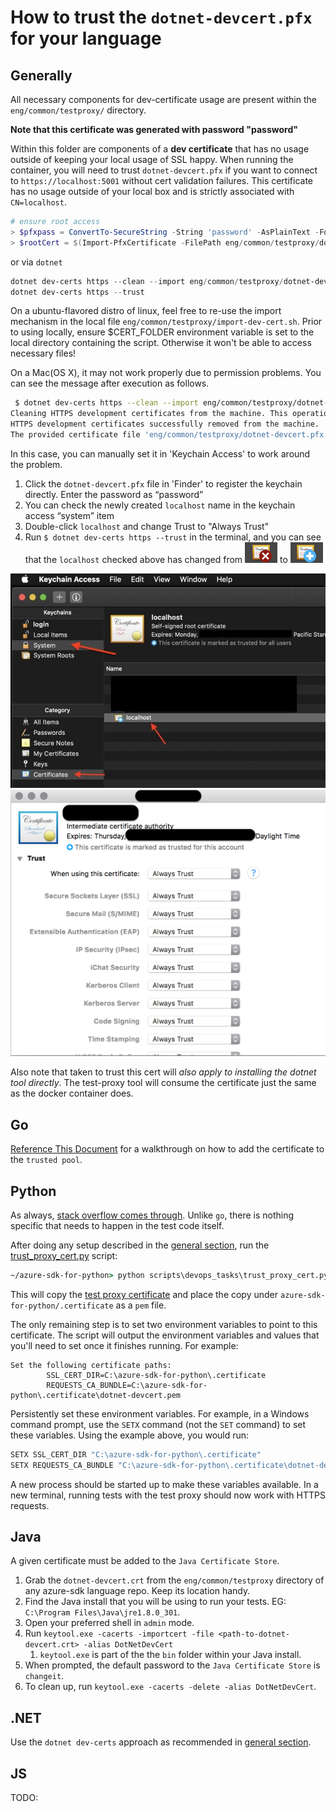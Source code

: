 # How to trust the `dotnet-devcert.pfx` for your language

## Generally

All necessary components for dev-certificate usage are present within the `eng/common/testproxy/` directory.

**Note that this certificate was generated with password "password"**

Within this folder are components of a **dev certificate** that has no usage outside of keeping your local usage of SSL happy. When running the container, you will need to trust `dotnet-devcert.pfx` if you want to connect to `https://localhost:5001` without cert validation failures. This certificate has no usage outside of your local box and is strictly associated with `CN=localhost`.

```powershell
# ensure root access
> $pfxpass = ConvertTo-SecureString -String 'password' -AsPlainText -Force
> $rootCert = $(Import-PfxCertificate -FilePath eng/common/testproxy/dotnet-devcert.pfx -CertStoreLocation 'Cert:\LocalMachine\Root' -Password $pfxpass)
```

or via `dotnet`

```powershell
dotnet dev-certs https --clean --import eng/common/testproxy/dotnet-devcert.pfx --password="password"
dotnet dev-certs https --trust
```

On a ubuntu-flavored distro of linux, feel free to re-use the import mechanism in the local file `eng/common/testproxy/import-dev-cert.sh`. Prior to using locally, ensure $CERT_FOLDER environment variable is set to the local directory containing the script. Otherwise it won't be able to access necessary files!

On a Mac(OS X), it may not work properly due to permission problems. You can see the message after execution as follows.

```bash
 $ dotnet dev-certs https --clean --import eng/common/testproxy/dotnet-devcert.pfx --password="password"
Cleaning HTTPS development certificates from the machine. This operation might require elevated privileges. If that is the case, a prompt for credentials will be displayed.
HTTPS development certificates successfully removed from the machine.
The provided certificate file 'eng/common/testproxy/dotnet-devcert.pfx' is not a valid PFX file or the password is incorrect.
```

In this case, you can manually set it in 'Keychain Access' to work around the problem.
1. Click the `dotnet-devcert.pfx` file in 'Finder' to register the keychain directly. Enter the password as “password”
2. You can check the newly created `localhost` name in the keychain access “system” item
3. Double-click `localhost` and change Trust to "Always Trust"
4. Run `$ dotnet dev-certs https --trust` in the terminal, and you can see that the `localhost` checked above has changed from ![x](_images/keychain-cert-not.png) to ![+](_images/keychain-cert-ok.png)

![keychain-localhost](_images/keychain-localhost.png)
![keychain-always-trust](_images/keychain-trust.png)

Also note that taken to trust this cert will _also apply to installing the dotnet tool directly_. The test-proxy tool will consume the certificate just the same as the docker container does.

## Go

[Reference This Document](https://forfuncsake.github.io/post/2017/08/trust-extra-ca-cert-in-go-app/) for a walkthrough on how to add the certificate to the `trusted pool`.

## Python

As always, [stack overflow comes through](https://stackoverflow.com/a/39358282). Unlike `go`, there is nothing specific that needs to happen in the test code itself.

After doing any setup described in the [general section](#generally), run the
[trust_proxy_cert.py](https://github.com/Azure/azure-sdk-for-python/blob/main/scripts/devops_tasks/trust_proxy_cert.py) script:
```cmd
~/azure-sdk-for-python> python scripts\devops_tasks\trust_proxy_cert.py
```

This will copy the [test proxy certificate](https://github.com/Azure/azure-sdk-for-python/blob/main/eng/common/testproxy/dotnet-devcert.crt) and place the copy
under `azure-sdk-for-python/.certificate` as a `pem` file.

The only remaining step is to set two environment variables to point to this certificate. The script will output the environment variables and values that you'll
need to set once it finishes running. For example:
```
Set the following certificate paths:
        SSL_CERT_DIR=C:\azure-sdk-for-python\.certificate
        REQUESTS_CA_BUNDLE=C:\azure-sdk-for-python\.certificate\dotnet-devcert.pem
```

Persistently set these environment variables. For example, in a Windows command prompt, use the `SETX` command (not the `SET` command) to set these variables.
Using the example above, you would run:
```cmd
SETX SSL_CERT_DIR "C:\azure-sdk-for-python\.certificate"
SETX REQUESTS_CA_BUNDLE "C:\azure-sdk-for-python\.certificate\dotnet-devcert.pem"
```

A new process should be started up to make these variables available. In a new terminal, running tests with the test proxy should now work with HTTPS requests.

## Java

A given certificate must be added to the `Java Certificate Store`.

1. Grab the `dotnet-devcert.crt` from the `eng/common/testproxy` directory of any azure-sdk language repo. Keep its location handy.
2. Find the Java install that you will be using to run your tests. EG: `C:\Program Files\Java\jre1.8.0_301`.
3. Open your preferred shell in `admin` mode.
4. Run `keytool.exe -cacerts -importcert -file <path-to-dotnet-devcert.crt> -alias DotNetDevCert`
   1. `keytool.exe` is part of the the `bin` folder within your Java install.
5. When prompted, the default password to the `Java Certificate Store` is `changeit`.
6. To clean up, run `keytool.exe -cacerts -delete -alias DotNetDevCert`.

## .NET

Use the `dotnet dev-certs` approach as recommended in [general section](#generally).

## JS

TODO:
